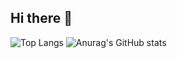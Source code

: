 ## Hi there 👋
![Top Langs](https://github-readme-stats.vercel.app/api/top-langs/?username=joao1824&hide_progress=true)
![Anurag's GitHub stats](https://github-readme-stats.vercel.app/api?username=joao1824&show_icons=true&bg_color=00000000) 
